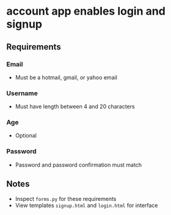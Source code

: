 # account app enables login and signup

## Requirements
### Email
* Must be a hotmail, gmail, or yahoo email

### Username
* Must have length between 4 and 20 characters

### Age
* Optional

### Password
* Password and password confirmation must match

## Notes
* Inspect ```forms.py``` for these requirements
* View templates ```signup.html``` and ```login.html``` for interface
